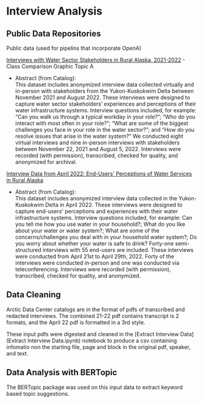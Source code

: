 # Interview Analysis

## Public Data Repositories
Public data (used for pipelins that incorporate OpenA)

[Interviews with Water Sector Stakeholders in Rural Alaska, 2021-2022](https://arcticdata.io/catalog/view/doi%3A10.18739%2FA29Z90D4B)  - Class Comparison Graphic Topic A
- Abstract (from Catalog):  
This dataset includes anonymized interview data collected virtually and in-person with stakeholders from the Yukon-Kuskokwim Delta between November 2021 and August 2022. These interviews were designed to capture water sector stakeholders’ experiences and perceptions of their water infrastructure systems. Interview questions included, for example: “Can you walk us through a typical workday in your role?”; “Who do you interact with most often in your role?”; “What are some of the biggest challenges you face in your role in the water sector?”; and “How do you resolve issues that arise in the water system?” We conducted eight virtual interviews and nine in-person interviews with stakeholders between November 22, 2021 and August 5, 2022. Interviews were recorded (with permission), transcribed, checked for quality, and anonymized for archival.

[Interview Data from April 2022: End-Users' Perceptions of Water Services in Rural Alaska](https://arcticdata.io/catalog/view/doi%3A10.18739%2FA26Q1SJ48)
- Abstract (from Catalog):  
This dataset includes anonymized interview data collected in the Yukon-Kuskokwim Delta in April 2022. These interviews were designed to capture end-users' perceptions and experiences with their water infrastructure systems. Interview questions included, for example: Can you tell me how you use water in your household?; What do you like about your water or water system?; What are some of the concerns/challenges you deal with in your household water system?; Do you worry about whether your water is safe to drink? Forty-one semi-structured interviews with 55 end-users are included. These interviews were conducted from April 21st to April 29th, 2022. Forty of the interviews were conducted in-person and one was conducted via teleconferencing. Interviews were recorded (with permission), transcribed, checked for quality, and anonymized.

## Data Cleaning
Arctic Data Center catalogs are in the format of pdfs of transcribed and redacted interviews.  The combined 21-22 pdf contains transcript is 2 formats, and the April 22 pdf is formatted in a 3rd style.

These input pdfs were digested and cleaned in the [Extract Interview Data](Extract Interview Data.ipynb) notebook to produce a csv containing infomatio non the starting file, page and block in the original pdf, speaker, and text.

## Data Analysis with BERTopic
The BERTopic package was used on this input data to extract keyword based topic suggestions.  
